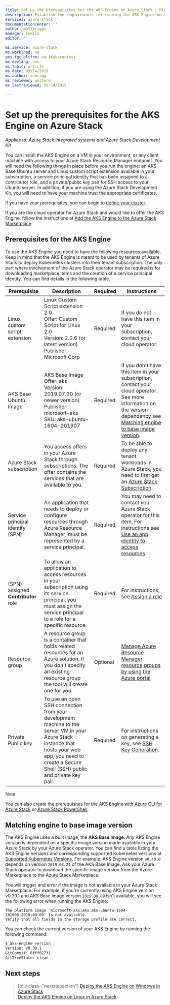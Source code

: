 ```yaml
---
title: Set up the prerequisites for the AKS Engine on Azure Stack | Microsoft Docs
description: Establish the requirements for running the ASK Engine on your Azure Stack.
services: azure-stack
documentationcenter: ''
author: mattbriggs
manager: femila
editor: ''

ms.service: azure-stack
ms.workload: na
pms.tgt_pltfrm: na (Kubernetes)
ms.devlang: nav
ms.topic: article
ms.date: 09/14/2019
ms.author: mabrigg
ms.reviewer: waltero
ms.lastreviewed: 09/14/2019

---
```


# Set up the prerequisites for the AKS Engine on Azure Stack

*Applies to: Azure Stack integrated systems and Azure Stack Development Kit*

You can install the AKS Engine on a VM in your environment, or any client machine with access to your Azure Stack Resource Manager endpoint. You will need the following things in place before you run the engine: an AKS Base Ubuntu server and Linux custom script extension available in your subscription, a service principal identity that has been assigned to a contributor role, and a private/public key pair for SSH access to your Ubuntu server. In addition, if you are using the Azure Stack Development Kit, you will need to have your machine trust the appropriate certificates.

If you have your prerequisites, you can begin to [define your cluster](azure-stack-kubernetes-aks-engine-deploy-cluster.md).

If you are the cloud operator for Azure Stack and would like to offer the AKS Engine, follow the instructions at [Add the AKS Engine to the Azure Stack Marketplace](../operator/azure-stack-aks-engine.md).

## Prerequisites for the AKS Engine

To use the AKS Engine you need to have the following resources available. Keep in mind that the AKS Engine is meant to be used by tenants of Azure Stack to deploy Kubernetes clusters into their tenant subscription. The only part where involvement of the Azure Stack operator may be required is for downloading marketplace items and the creation of a service principal identity. You can find details in the following table.

| Prerequisite | Description | Required | Instructions |
| --- | --- | --- | --- |
| Linux custom script extension | Linux Custom Script extension 2.0<br>Offer: Custom Script for Linux 2.0<br>Version: 2.0.6 (or latest version)<br>Publisher: Microsoft Corp | Required | If you do not have this item in your subscription, contact your cloud operator. |
| AKS Base Ubuntu Image | AKS Base Image<br>Offer: aks<br>Version: 2019.07.30 (or newer version)<br>Publisher: microsoft-aks<br>SKU: aks-ubuntu-1604-201907 | Required | If you don't have this item in your subscription, contact your cloud operator. See more information on the version dependency see [Matching engine to base image version](#matching-engine-to-base-image-version). |
| Azure Stack subscription | You access offers in your Azure Stack through subscriptions. The offer contains the services that are available to you. | Required | To be able to deploy any tenant workloads in Azure Stack, you need to first get an [Azure Stack Subscription](https://docs.microsoft.com/azure-stack/user/azure-stack-subscribe-services). |
| Service principal identity (SPN) |  An application that needs to deploy or configure resources through Azure Resource Manager, must be represented by a service principal. | Required | You may need to contact your Azure Stack operator for this item.  For instructions see [Use an app identity to access resources](https://docs.microsoft.com/azure-stack/operator/azure-stack-create-service-principals) |
| (SPN) assigned **Contributor** role | To allow an application to access resources in your subscription using its service principal, you must assign the service principal to a role for a specific resource. | Required | For instructions, see [Assign a role](https://docs.microsoft.com/azure-stack/operator/azure-stack-create-service-principals#assign-a-role) |
| Resource group | A resource group is a container that holds related resources for an Azure solution. If you don't specify an existing resource group the tool will create one for you. | Optional | [Manage Azure Resource Manager resource groups by using the Azure portal](https://docs.microsoft.com/azure/azure-resource-manager/manage-resource-groups-portal) |
| Private Public key | To use an open SSH connection from your development machine to the server VM in your Azure Stack instance that hosts your web app, you need to create a Secure Shell (SSH) public and private key pair. | Required | For instructions on generating a key, see [SSH Key Generation](https://docs.microsoft.com/azure-stack/user/azure-stack-dev-start-howto-ssh-public-key).|

> [!Note]  
> You can also create the prerequisites for the AKS Engine with [Azure CLI for Azure Stack](https://docs.microsoft.com/azure-stack/user/azure-stack-version-profiles-azurecli2) or [Azure Stack PowerShell](https://docs.microsoft.com/azure-stack/operator/azure-stack-powershell-install).

## Matching engine to base image version

The AKS Engine uses a built image, the **AKS Base Image**. Any AKS Engine version is dependent on a specific image version made available in your Azure Stack by your Azure Stack operator. You can find a table listing the AKS Engine versions and corresponding supported Kubernetes versions at [Supported Kubernetes Versions](https://github.com/Azure/aks-engine/blob/master/docs/topics/azure-stack.md#supported-kubernetes-versions). For example, AKS Engine version `v0.40.0` depends on version `2019.08.21` of the AKS Base Image. Ask your Azure Stack operator to download the specific image version from the Azure Marketplace to the Azure Stack Marketplace.

You will trigger and error if the image is not available in your Azure Stack Marketplace. For example, if you're currently using AKS Engine version v0.39.1 and AKS Base image version `2019.08.09` isn't available, you will see the following error when running the AKS Engine: 

```Text  
The platform image 'microsoft-aks:aks:aks-ubuntu-1604-201908:2019.08.09' is not available. 
Verify that all fields in the storage profile are correct.
```

You can check the current version of your AKS Engine by running the following command:

```bash  
$ aks-engine version
Version: v0.39.1
GitCommit: 6fff62731
GitTreeState: clean
```

## Next steps

> [!div class="nextstepaction"]
> [Deploy the AKS Engine on Windows in Azure Stack](azure-stack-kubernetes-aks-engine-deploy-windows.md)  
> [Deploy the AKS Engine on Linux in Azure Stack](azure-stack-kubernetes-aks-engine-deploy-linux.md)